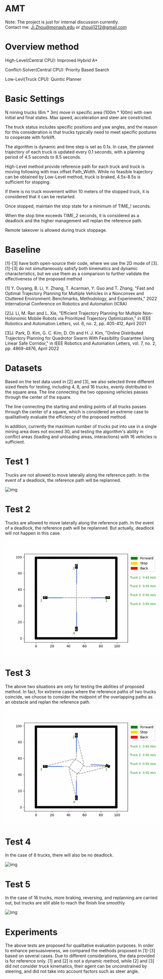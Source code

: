 # AMT

Note: The project is just for internal discussion currently.  
Contact me: Ji.Zhou@monash.edu or zhouji1212@gmail.com  
  
# Overview method

High-Level(Central CPU): Improved Hybrid A*  
  
Conflict-Solver(Central CPU): Priority Based Search  
  
Low-Levl(Truck CPU): Quintic Planner  
  
# Basic Settings

N mining trucks (6m * 3m) move in specific area (100m * 100m) with own initial and final states. Max speed, acceleration and steer are constricted.  
  
The truck status includes specific positions and yaw angles, and the reason for this consideration is that trucks typically need to meet specific postures to cooperate with forklift.  
  
The algorithm is dynamic and time step is set as 0.1s. In case, the planned trajectory of each truck is updated every 0.1 seconds, with a planning period of 4.5 seconds to 8.5 seconds.  
  
High-Level method provide reference path for each truck and truck is moving following with max offset Path_Width. While no feasible trajectory can be obtained by Low-Level method, truck is braked, 4.5s-8.5s is sufficient for stopping.  
  
If there is no truck movement within 10 meters of the stopped truck, it is considered that it can be restarted.  
  
Once stopped, maintain the stop state for a minimum of TIME_! seconds.  
  
When the stop time exceeds TIME_2 seconds, it is considered as a deadlock and the higher management will replan the reference path.  
  
Remote takeover is allowed during truck stoppage.
  
# Baseline

[1]-[3] have both open-source their code, where we use the 2D mode of [3]. [1]-[3] do not simultaneously satisfy both kinematics and dynamic characteristics, but we use them  as a comparison to further validate the effectiveness of the proposed method

[1] Y. Ouyang, B. Li, Y. Zhang, T. Acarman, Y. Guo and T. Zhang, "Fast and Optimal Trajectory Planning for Multiple Vehicles in a Nonconvex and Cluttered Environment: Benchmarks, Methodology, and Experiments," 2022 International Conference on Robotics and Automation (ICRA)  
  
[2]J. Li, M. Ran and L. Xie, "Efficient Trajectory Planning for Multiple Non-Holonomic Mobile Robots via Prioritized Trajectory Optimization," in IEEE Robotics and Automation Letters, vol. 6, no. 2, pp. 405-412, April 2021  

[3]J. Park, D. Kim, G. C. Kim, D. Oh and H. J. Kim, "Online Distributed Trajectory Planning for Quadrotor Swarm With Feasibility Guarantee Using Linear Safe Corridor," in IEEE Robotics and Automation Letters, vol. 7, no. 2, pp. 4869-4876, April 2022
  
# Datasets

Based on the test data used in [2] and [3], we also selected three different sized fleets for testing, including 4, 8, and 16 trucks, evenly distributed in the square area. The line connecting the two opposing vehicles passes through the center of the square.  

The line connecting the starting and ending points of all trucks passes through the center of a square, which is considered an extreme case to qualitatively evaluate the efficiency of the proposed method.  
  
In addition, currently the maximum number of trucks put into use in a single mining area does not exceed 30, and testing the algorithm's ability in conflict areas (loading and unloading areas, interactions) with 16 vehicles is sufficient.  
  
# Test 1

Trucks are not allowed to move laterally along the reference path. In the event of a deadlock, the reference path will be replanned.  

![img](https://github.com/Ji-Zhou/AMT/blob/main/git/4_1.gif)
  
# Test 2

Trucks are allowed to move laterally along the reference path. In the event of a deadlock, the reference path will be replanned. But actually, deadlock will not happen in this case.  

![img](https://github.com/Ji-Zhou/AMT/blob/main/git/4_2.gif)
  
# Test 3

The above two situations are only for testing the abilities of proposed method. In fact, for extreme cases where the reference paths of two trucks coincide, we choose to consider the midpoint of the overlapping paths as an obstacle and replan the reference path.  

![img](https://github.com/Ji-Zhou/AMT/blob/main/git/4_3.gif)
  
# Test 4

In the case of 8 trucks, there will also be no deadlock.  

![img](https://github.com/Ji-Zhou/AMT/blob/main/git/8_1.gif)

# Test 5

In the case of 16 trucks, more braking, reversing, and replanning are carried out, but trucks are still able to reach the finish line smoothly  

![img](https://github.com/Ji-Zhou/AMT/blob/main/git/16_1.gif)

# Experiments

The above tests are proposed for qualitative evaluation purposes. In order to enhance persuasiveness, we compared the methods proposed in [1]-[3] based on several cases. Due to different considerations, the data provided is for reference only. [1] and [2] is not a dynamic method, while [2] and [3] did not consider truck kinematics, their agent can be unconstrained by steering, and did not take into account factors such as steer angle.  
